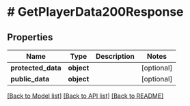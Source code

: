 # # GetPlayerData200Response

## Properties

Name | Type | Description | Notes
------------ | ------------- | ------------- | -------------
**protected_data** | **object** |  | [optional]
**public_data** | **object** |  | [optional]

[[Back to Model list]](../../README.md#models) [[Back to API list]](../../README.md#endpoints) [[Back to README]](../../README.md)
